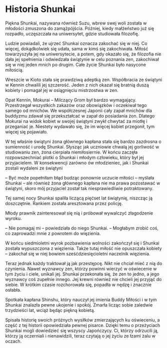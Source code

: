 # Historia Shunkai

Piękna Shunkai, nazywana również Suzu, wbrew swej woli została w młodości zmuszona do zamążpójścia. Później, kiedy małżeństwo już się rozpadło, uczęszczała na uniwersytet, gdzie studiowała filozofię.

Ludzie powiadali, że ujrzeć Shunkai oznacza zakochać się w niej. Co więcej, dokądkolwiek się udała, sama w kimś się zakochiwała. Miłość towarzyszyła jej na uniwersytecie, a potem, gdy okazało się, że filozofia nie dała jej spełnienia i odwiedzała świątynie w celu poznania zen, zakochiwał się w niej jeden mnich po drugim. Całe życie Shunkai było nasycone miłością.

Wreszcie w Kioto stała się prawdziwą adeptką zen. Współbracia ze świątyni w Kennin chwalili jej szczerość. Jeden z nich okazał się bratnią duszą kobiety i pomagał jej w osiągnięciu mistrzostwa w zen.

Opat Kennin, Mokurai – Milczący Grom był bardzo wymagający. Przestrzegał wszystkich zakazów oraz obowiązków i oczekiwał tego samego od mnichów. We współczesnej Japonii cały zapał mnichów dla buddyzmu zdawał się przekształcać w zapał do posiadania żon. Dlatego Mokurai na widok kobiet w swojej świątyni zwykł chwytać za miotłę i przeganiać je. Niestety wydawało się, że im więcej kobiet przegonił, tym więcej się pojawiało.

W tej właśnie świątyni żona głównego kapłana stała się bardzo zazdrosna o sumienność i urodę Shunkai. Słysząc jak uczniowie chwalą jej gorliwość w studiowaniu zen, żona cierpiała niemiłosiernie. W końcu zaczęła rozpowszechniać plotki o Shunkai i młodym człowieku, który był jej przyjacielem. W konsekwencji zarówno ów młodzieniec, jak i Shunkai zostali wydaleni ze świątyni

– Być może popełniłam błąd budząc ponownie uczucie miłości – myślała Shunkai – ale również żona głównego kapłana nie ma prawa pozostawać w świątyni, skoro mój przyjaciel został tak niesprawiedliwie potraktowany.

Tej samej nocy Shunkai spaliła liczącą pięćset lat świątynię, niszcząc ją doszczętnie. Rankiem została aresztowana przez policję.

Młody prawnik zainteresował się nią i próbował wywalczyć złagodzenie wyroku.

– Nie pomagaj mi – powiedziała do niego Shunkai. – Mogłabym zrobić coś, co zaprowadzi mnie z powrotem do więzienia.

W końcu siedmioletni wyrok pozbawienia wolności zakończył się i Shunkai została wypuszczona z więzienia. Także tutaj miłość nie opuszczała kobiety – zakochał się w niej bowiem sześćdziesięcioletni naczelnik więzienia.

Teraz jednak każdy traktował ją jak przestępcę. Nikt nie chciał mieć z nią do czynienia. Nawet wyznawcy zen, którzy powinni wierzyć w oświecenie w tym życiu i ciele, unikali jej. Shunkai przekonała się, że zen to jedno, a jego wyznawcy coś zupełnie innego. Jej krewni również nie chcieli jej przyjąć do siebie. W krótkim czasie rozchorowała się, popadła w nędzę i znacznie osłabła.

Spotkała kapłana Shinshu, który nauczył jej imienia Buddy Miłości i w tym Shunkai znalazła pewne ukojenie i spokój. Zmarła licząc sobie zaledwie trzydzieści lat, wciąż będąc piękną kobietą.

Spisała historię swoich próżnych wysiłków zmierzających ku oświeceniu, a część z tej historii opowiedziała pewnej pisarce. Dzięki temu o przeżyciach Shunkai mogli dowiedzieć się wszyscy Japończycy. Ci, którzy odrzucili ją, którzy ją oczerniali i nienawidzili, teraz czytają o jej życiu ze łzami żalu w oczach.

